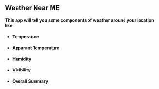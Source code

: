 ## Weather Near ME
#### This app will tell you some components of weather around your location like
- #### Temperature
- #### Apparant Temperature
- #### Humidity
- #### Visibility
- #### Overall Summary

